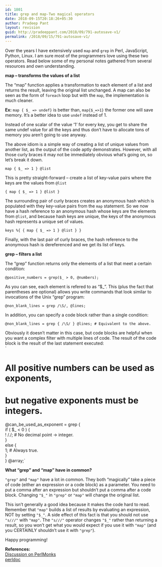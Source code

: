 ```yaml
---
id: 1801
title: grep and map-Two magical operators
date: 2018-09-15T20:18:26+05:30
author: Pradeep Pant
layout: revision
guid: http://pradeeppant.com/2018/09/791-autosave-v1/
permalink: /2018/09/15/791-autosave-v1/
---
```

Over the years I have extensively used `map` and `grep` in Perl, JavaScript, Python, Linux. I am sure most of the programmers love using these two operators. Read below some of my personal notes gathered from several resources and own understanding.

**map &#8211; transforms the values of a list**

The &#8220;map&#8221; function applies a transformation to each element of a list and returns the result, leaving the original list unchanged. A map can also be seen as the form of `foreach` loop but with the `map`, the implementation is much cleaner.

**Ex:** `map { $_ => undef}` is better than, `map{$_=>1}` the former one will save memory. It&#8217;s a better idea to use `undef` instead of 1.

Instead of one scalar of the value &#8216;1&#8217; for every key, you get to share the same undef value for all the keys and thus don&#8217;t have to allocate tons of memory you aren&#8217;t going to use anyway.

The above idiom is a simple way of creating a list of unique values from another list, as the output of the code aptly demonstrates. However, with all those curly braces it may not be immediately obvious what&#8217;s going on, so let&#8217;s break it down.

`map { $_ => 1 } @list`

This is pretty straight-forward &#8211; create a list of key-value pairs where the keys are the values from `@list`

`{ map { $_ => 1 } @list }`

The surrounding pair of curly braces creates an anonymous hash which is populated with they key-value pairs from the `map` statement. So we now have a hash reference to an anonymous hash whose keys are the elements from `@list`, and because hash keys are unique, the keys of the anonymous hash represents a unique set of values.

`keys %{ { map { $_ => 1 } @list } }`

Finally, with the last pair of curly braces, the hash reference to the anonymous hash is dereferenced and we get its list of keys.

**grep &#8211; filters a list**

The &#8220;grep&#8221; function returns only the elements of a list that meet a certain condition:

`@positive_numbers = grep($_ > 0, @numbers);`

As you can see, each element is refered to as &#8220;$_&#8221;. This (plus the fact that parentheses are optional) allows you write commands that look similar to invocations of the Unix &#8220;grep&#8221; program:

`@non_blank_lines = grep /\S/, @lines;`

In addition, you can specify a code block rather than a single condition:

`@non_blank_lines = grep { /\S/ } @lines; # Equivalent to the above.`

Obviously it doesn&#8217;t matter in this case, but code blocks are helpful when you want a complex filter with multiple lines of code. The result of the code block is the result of the last statement executed:  
`<br />
# All positive numbers can be used as exponents,<br />
# but negative exponents must be integers.<br />
@can_be_used_as_exponent = grep {<br />
if ( $_ < 0 ) {<br />
! /./; # No decimal point -> integer.<br />
}<br />
else {<br />
1; # Always true.<br />
}<br />
} @array;`

 **What &#8220;grep&#8221; and &#8220;map&#8221; have in common?**

`"grep"` and `"map"` have a lot in common. They both &#8220;magically&#8221; take a piece of code (either an expression or a code block) as a parameter. You need to put a comma after an expression but shouldn&#8217;t put a comma after a code block. Changing `"$_"` in `"grep"` or `"map"` will change the original list.

This isn&#8217;t generally a good idea because it makes the code hard to read. Remember that `"map"` builds a list of results by evaluating an expression, NOT by setting `"$_"`. A side effect of this fact is that you should not use `"s///"` with `"map"`. The `"s///"` operator changes `"$_"` rather than returning a result, so you won&#8217;t get what you would expect if you use it with `"map"` (and you CERTAINLY shouldn&#8217;t use it with `"grep"`).

Happy programming!

**References:**  
[Discussion on PerlMonks](https://www.perlmonks.org/?node_id=280658)  
[perldoc](https://perldoc.perl.org/functions/map.html)